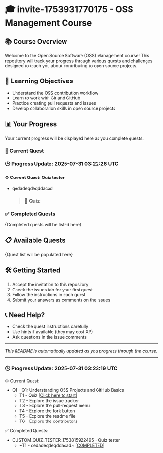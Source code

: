 # 🎓 invite-1753931770175 - OSS Management Course

## 📚 Course Overview
Welcome to the Open Source Software (OSS) Management course! This repository will track your progress through various quests and challenges designed to teach you about contributing to open source projects.

## 🎯 Learning Objectives
- Understand the OSS contribution workflow
- Learn to work with Git and GitHub
- Practice creating pull requests and issues
- Develop collaboration skills in open source projects

## 📊 Your Progress
Your current progress will be displayed here as you complete quests.

### 🚀 Current Quest
### 🕒 Progress Update: 2025-07-31 03:22:26 UTC

#### ⚙️ Current Quest: Quiz tester
- qedadeqdeqddacad
  > ### 🧠 Quiz


### ✅ Completed Quests
{Completed quests will be listed here}

## 📋 Available Quests
{Quest list will be populated here}

## 🛠️ Getting Started
1. Accept the invitation to this repository
2. Check the issues tab for your first quest
3. Follow the instructions in each quest
4. Submit your answers as comments on the issues

## 📞 Need Help?
- Check the quest instructions carefully
- Use hints if available (they may cost XP)
- Ask questions in the issue comments

---
*This README is automatically updated as you progress through the course.*

---

### 🕒 Progress Update: 2025-07-31 03:23:19 UTC

⚙️ Current Quest: 
  - Q1 - Q1: Understanding OSS Projects and GitHub Basics
    - T1 - Quiz [[Click here to start](https://github.com/OSS-Doorway-Dev/MisanATnau-68891a69af36aed8584ca770/issues/2)]
    - T2 - Explore the issue tracker
    - T3 - Explore the pull-request menu
    - T4 - Explore the fork button
    - T5 - Explore the readme file
    - T6 - Explore the contributors

✅ Completed Quests: 
  - CUSTOM_QUIZ_TESTER_1753815922495 - Quiz tester
    - ~T1 - qedadeqdeqddacad~ [[COMPLETED](https://github.com/OSS-Doorway-Dev/MisanATnau-68891a69af36aed8584ca770/issues/1)]
